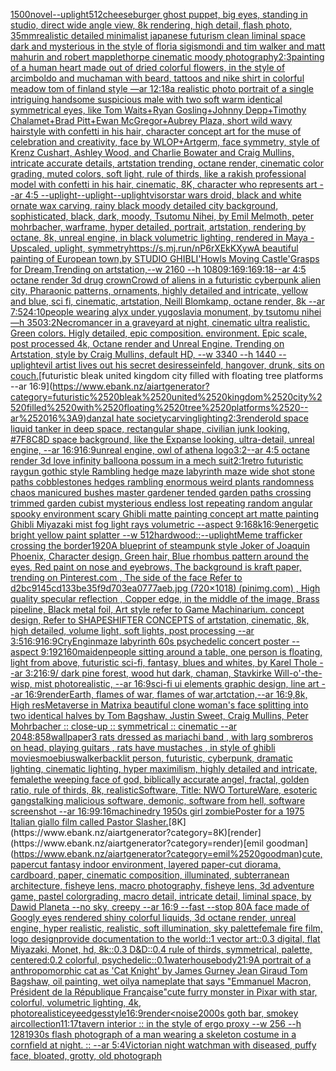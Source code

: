 [1500](https://www.ebank.nz/aiartgenerator?category=1500)[novel](https://www.ebank.nz/aiartgenerator?category=novel)[--uplight](https://www.ebank.nz/aiartgenerator?category=--uplight)[512](https://www.ebank.nz/aiartgenerator?category=512)[cheeseburger ghost puppet, big eyes, standing in studio, direct wide angle view, 8k rendering, high detail, flash photo, 35mm](https://www.ebank.nz/aiartgenerator?category=cheeseburger%2520ghost%2520puppet%2C%2520big%2520eyes%2C%2520standing%2520in%2520studio%2C%2520direct%2520wide%2520angle%2520view%2C%25208k%2520rendering%2C%2520high%2520detail%2C%2520flash%2520photo%2C%252035mm)[realistic detailed minimalist japanese futurism clean liminal space dark and mysterious in the style of floria sigismondi and tim walker and matt mahurin and robert mapplethorpe cinematic moody photography](https://www.ebank.nz/aiartgenerator?category=realistic%2520detailed%2520minimalist%2520japanese%2520futurism%2520clean%2520liminal%2520space%2520dark%2520and%2520mysterious%2520in%2520the%2520style%2520of%2520floria%2520sigismondi%2520and%2520tim%2520walker%2520and%2520matt%2520mahurin%2520and%2520robert%2520mapplethorpe%2520cinematic%2520moody%2520photography)[2:3](https://www.ebank.nz/aiartgenerator?category=2%3A3)[painting of a human heart made out of dried colorful flowers, in the style of arcimboldo and mucha](https://www.ebank.nz/aiartgenerator?category=painting%2520of%2520a%2520human%2520heart%2520made%2520out%2520of%2520dried%2520colorful%2520flowers%2C%2520in%2520the%2520style%2520of%2520arcimboldo%2520and%2520mucha)[man with beard, tattoos and nike shirt in colorful meadow tom of finland style —ar 12:18](https://www.ebank.nz/aiartgenerator?category=man%2520with%2520beard%2C%2520tattoos%2520and%2520nike%2520shirt%2520in%2520colorful%2520meadow%2520tom%2520of%2520finland%2520style%2520%E2%80%94ar%252012%3A18)[a realistic photo portrait of a single intriguing handsome suspicious male with two soft warm identical symmetrical eyes, like Tom Waits+Ryan Gosling+Johnny Depp+Timothy Chalamet+Brad Pitt+Ewan McGregor+Aubrey Plaza, short wild wavy hairstyle with confetti in his hair, character concept art for the muse of celebration and creativity, face by WLOP+Artgerm, face symmetry, style of Krenz Cushart, Ashley Wood, and Charlie Bowater and Craig Mullins, intricate accurate details, artstation trending, octane render, cinematic color grading, muted colors, soft light, rule of thirds, like a rakish professional model with confetti in his hair, cinematic, 8K, character who represents art --ar 4:5 --uplight](https://www.ebank.nz/aiartgenerator?category=a%2520realistic%2520photo%2520portrait%2520of%2520a%2520single%2520intriguing%2520handsome%2520suspicious%2520male%2520with%2520two%2520soft%2520warm%2520identical%2520symmetrical%2520eyes%2C%2520like%2520Tom%2520Waits%2BRyan%2520Gosling%2BJohnny%2520Depp%2BTimothy%2520Chalamet%2BBrad%2520Pitt%2BEwan%2520McGregor%2BAubrey%2520Plaza%2C%2520short%2520wild%2520wavy%2520hairstyle%2520with%2520confetti%2520in%2520his%2520hair%2C%2520character%2520concept%2520art%2520for%2520the%2520muse%2520of%2520celebration%2520and%2520creativity%2C%2520face%2520by%2520WLOP%2BArtgerm%2C%2520face%2520symmetry%2C%2520style%2520of%2520Krenz%2520Cushart%2C%2520Ashley%2520Wood%2C%2520and%2520Charlie%2520Bowater%2520and%2520Craig%2520Mullins%2C%2520intricate%2520accurate%2520details%2C%2520artstation%2520trending%2C%2520octane%2520render%2C%2520cinematic%2520color%2520grading%2C%2520muted%2520colors%2C%2520soft%2520light%2C%2520rule%2520of%2520thirds%2C%2520like%2520a%2520rakish%2520professional%2520model%2520with%2520confetti%2520in%2520his%2520hair%2C%2520cinematic%2C%25208K%2C%2520character%2520who%2520represents%2520art%2520--ar%25204%3A5%2520--uplight)[--uplight](https://www.ebank.nz/aiartgenerator?category=--uplight)[--uplight](https://www.ebank.nz/aiartgenerator?category=--uplight)[visor](https://www.ebank.nz/aiartgenerator?category=visor)[star wars droid, black and white ornate wax carving, rainy black moody detailed city background, sophisticated, black, dark, moody, Tsutomu Nihei, by Emil Melmoth, peter mohrbacher, warframe, hyper detailed, portrait, artstation, rendering by octane, 8k, unreal engine, in black volumetric lighting, rendered in Maya - Upscaled, uplight, symmetry](https://www.ebank.nz/aiartgenerator?category=star%2520wars%2520droid%2C%2520black%2520and%2520white%2520ornate%2520wax%2520carving%2C%2520rainy%2520black%2520moody%2520detailed%2520city%2520background%2C%2520sophisticated%2C%2520black%2C%2520dark%2C%2520moody%2C%2520Tsutomu%2520Nihei%2C%2520by%2520Emil%2520Melmoth%2C%2520peter%2520mohrbacher%2C%2520warframe%2C%2520hyper%2520detailed%2C%2520portrait%2C%2520artstation%2C%2520rendering%2520by%2520octane%2C%25208k%2C%2520unreal%2520engine%2C%2520in%2520black%2520volumetric%2520lighting%2C%2520rendered%2520in%2520Maya%2520-%2520Upscaled%2C%2520uplight%2C%2520symmetry)[<https://s.mj.run/nP6rXEkKXyw>](https://www.ebank.nz/aiartgenerator?category=%3Chttps%3A//s.mj.run/nP6rXEkKXyw%3E)[A beautiful painting of  European town,by STUDIO GHIBLI'Howls Moving Castle'Grasps for Dream,Trending on artstation,--w 2160 --h 1080](https://www.ebank.nz/aiartgenerator?category=A%2520beautiful%2520painting%2520of%2520%2520European%2520town%2Cby%2520STUDIO%2520GHIBLI%27Howls%2520Moving%2520Castle%27Grasps%2520for%2520Dream%2CTrending%2520on%2520artstation%2C--w%25202160%2520--h%25201080)[9:16](https://www.ebank.nz/aiartgenerator?category=9%3A16)[9:16](https://www.ebank.nz/aiartgenerator?category=9%3A16)[9:18](https://www.ebank.nz/aiartgenerator?category=9%3A18)[--ar 4:5 octane render 3d drug crown](https://www.ebank.nz/aiartgenerator?category=--ar%25204%3A5%2520octane%2520render%25203d%2520drug%2520crown)[Crowd of aliens in a futuristic cyberpunk alien city, Pharaonic patterns, ornaments, highly detailed and intricate, yellow and blue, sci fi, cinematic, artstation, Neill Blomkamp, octane render, 8k --ar 7:5](https://www.ebank.nz/aiartgenerator?category=Crowd%2520of%2520aliens%2520in%2520a%2520futuristic%2520cyberpunk%2520alien%2520city%2C%2520Pharaonic%2520patterns%2C%2520ornaments%2C%2520highly%2520detailed%2520and%2520intricate%2C%2520yellow%2520and%2520blue%2C%2520sci%2520fi%2C%2520cinematic%2C%2520artstation%2C%2520Neill%2520Blomkamp%2C%2520octane%2520render%2C%25208k%2520--ar%25207%3A5)[24:10](https://www.ebank.nz/aiartgenerator?category=24%3A10)[people wearing alyx under yugoslavia monument, by tsutomu nihei —h 350](https://www.ebank.nz/aiartgenerator?category=people%2520wearing%2520alyx%2520under%2520yugoslavia%2520monument%2C%2520by%2520tsutomu%2520nihei%2520%E2%80%94h%2520350)[3:2](https://www.ebank.nz/aiartgenerator?category=3%3A2)[Necromancer in a graveyard at night, cinematic ultra realistic. Green colors. Higly detailed, epic composition. environment. Epic scale, post processed 4k, Octane render and Unreal Engine. Trending on Artstation, style by Craig Mullins, default HD, --w 3340 --h 1440 --uplight](https://www.ebank.nz/aiartgenerator?category=Necromancer%2520in%2520a%2520graveyard%2520at%2520night%2C%2520cinematic%2520ultra%2520realistic.%2520Green%2520colors.%2520Higly%2520detailed%2C%2520epic%2520composition.%2520environment.%2520Epic%2520scale%2C%2520post%2520processed%25204k%2C%2520Octane%2520render%2520and%2520Unreal%2520Engine.%2520Trending%2520on%2520Artstation%2C%2520style%2520by%2520Craig%2520Mullins%2C%2520default%2520HD%2C%2520--w%25203340%2520--h%25201440%2520--uplight)[evil artist lives out his secret desires](https://www.ebank.nz/aiartgenerator?category=evil%2520artist%2520lives%2520out%2520his%2520secret%2520desires)[seinfeld, hangover, drunk, sits on couch.](https://www.ebank.nz/aiartgenerator?category=seinfeld%2C%2520hangover%2C%2520drunk%2C%2520sits%2520on%2520couch.)[futuristic bleak united kingdom city filled with floating tree platforms --ar 16:9](https://www.ebank.nz/aiartgenerator?category=futuristic%2520bleak%2520united%2520kingdom%2520city%2520filled%2520with%2520floating%2520tree%2520platforms%2520--ar%252016%3A9)[danza](https://www.ebank.nz/aiartgenerator?category=danza)[I hate society](https://www.ebank.nz/aiartgenerator?category=I%2520hate%2520society)[carving](https://www.ebank.nz/aiartgenerator?category=carving)[lighting](https://www.ebank.nz/aiartgenerator?category=lighting)[2:3](https://www.ebank.nz/aiartgenerator?category=2%3A3)[render](https://www.ebank.nz/aiartgenerator?category=render)[old space liquid tanker in deep space, rectangular shape, civilian junk looking, #7F8C8D space background, like the Expanse looking, ultra-detail, unreal engine, --ar 16:9](https://www.ebank.nz/aiartgenerator?category=old%2520space%2520liquid%2520tanker%2520in%2520deep%2520space%2C%2520rectangular%2520shape%2C%2520civilian%2520junk%2520looking%2C%2520%237F8C8D%2520space%2520background%2C%2520like%2520the%2520Expanse%2520looking%2C%2520ultra-detail%2C%2520unreal%2520engine%2C%2520--ar%252016%3A9)[16:9](https://www.ebank.nz/aiartgenerator?category=16%3A9)[unreal engine, owl of athena logo](https://www.ebank.nz/aiartgenerator?category=unreal%2520engine%2C%2520owl%2520of%2520athena%2520logo)[3:2](https://www.ebank.nz/aiartgenerator?category=3%3A2)[--ar 4:5 octane render 3d love infinity balloon](https://www.ebank.nz/aiartgenerator?category=--ar%25204%3A5%2520octane%2520render%25203d%2520love%2520infinity%2520balloon)[a possum in a mech suit](https://www.ebank.nz/aiartgenerator?category=a%2520possum%2520in%2520a%2520mech%2520suit)[2:1](https://www.ebank.nz/aiartgenerator?category=2%3A1)[retro futuristic raygun gothic style Rambling hedge maze labyrinth maze wide shot stone paths cobblestones hedges rambling enormous weird plants randomness chaos manicured bushes master gardener tended garden paths crossing trimmed garden cubist mysterious endless lost repeating random angular spooky environment scary Ghibli matte painting concept art matte painting Ghibli Miyazaki mist fog light rays volumetric --aspect 9:16](https://www.ebank.nz/aiartgenerator?category=retro%2520futuristic%2520raygun%2520gothic%2520style%2520Rambling%2520hedge%2520maze%2520labyrinth%2520maze%2520wide%2520shot%2520stone%2520paths%2520cobblestones%2520hedges%2520rambling%2520enormous%2520weird%2520plants%2520randomness%2520chaos%2520manicured%2520bushes%2520master%2520gardener%2520tended%2520garden%2520paths%2520crossing%2520trimmed%2520garden%2520cubist%2520mysterious%2520endless%2520lost%2520repeating%2520random%2520angular%2520spooky%2520environment%2520scary%2520Ghibli%2520matte%2520painting%2520concept%2520art%2520matte%2520painting%2520Ghibli%2520Miyazaki%2520mist%2520fog%2520light%2520rays%2520volumetric%2520--aspect%25209%3A16)[8k](https://www.ebank.nz/aiartgenerator?category=8k)[16:9](https://www.ebank.nz/aiartgenerator?category=16%3A9)[energetic bright yellow paint splatter --w 512](https://www.ebank.nz/aiartgenerator?category=energetic%2520bright%2520yellow%2520paint%2520splatter%2520--w%2520512)[hardwood::](https://www.ebank.nz/aiartgenerator?category=hardwood%3A%3A)[--uplight](https://www.ebank.nz/aiartgenerator?category=--uplight)[Meme trafficker crossing the border](https://www.ebank.nz/aiartgenerator?category=Meme%2520trafficker%2520crossing%2520the%2520border)[1920](https://www.ebank.nz/aiartgenerator?category=1920)[A blueprint of steampunk style Joker of Joaquin Phoenix,  Character design, Green hair,  Blue rhombus pattern around the eyes, Red paint on nose and eyebrows, The background is kraft paper,  trending on Pinterest.com  , The side of the face Refer to d2bc9145cd133be35f9d703ea0777aeb.jpg (720×1018) (pinimg.com)  , High quality specular reflection ,  Copper  edge, in the middle of the image, Brass pipeline,  Black metal foil,  Art style refer to Game Machinarium.  concept design, Refer to SHAPESHIFTER CONCEPTS  of artstation, cinematic,  8k, high detailed,  volume light,  soft lights,  post processing    --ar 3:5](https://www.ebank.nz/aiartgenerator?category=A%2520blueprint%2520of%2520steampunk%2520style%2520Joker%2520of%2520Joaquin%2520Phoenix%2C%2520%2520Character%2520design%2C%2520Green%2520hair%2C%2520%2520Blue%2520rhombus%2520pattern%2520around%2520the%2520eyes%2C%2520Red%2520paint%2520on%2520nose%2520and%2520eyebrows%2C%2520The%2520background%2520is%2520kraft%2520paper%2C%2520%2520trending%2520on%2520Pinterest.com%2520%2520%2C%2520The%2520side%2520of%2520the%2520face%2520Refer%2520to%2520d2bc9145cd133be35f9d703ea0777aeb.jpg%2520%28720%C3%971018%29%2520%28pinimg.com%29%2520%2520%2C%2520High%2520quality%2520specular%2520reflection%2520%2C%2520%2520Copper%2520%2520edge%2C%2520in%2520the%2520middle%2520of%2520the%2520image%2C%2520Brass%2520pipeline%2C%2520%2520Black%2520metal%2520foil%2C%2520%2520Art%2520style%2520refer%2520to%2520Game%2520Machinarium.%2520%2520concept%2520design%2C%2520Refer%2520to%2520SHAPESHIFTER%2520CONCEPTS%2520%2520of%2520artstation%2C%2520cinematic%2C%2520%25208k%2C%2520high%2520detailed%2C%2520%2520volume%2520light%2C%2520%2520soft%2520lights%2C%2520%2520post%2520processing%2520%2520%2520%2520--ar%25203%3A5)[16:9](https://www.ebank.nz/aiartgenerator?category=16%3A9)[16:9](https://www.ebank.nz/aiartgenerator?category=16%3A9)[CryEngin](https://www.ebank.nz/aiartgenerator?category=CryEngin)[maze labyrinth 60s psychedelic concert poster --aspect 9:19](https://www.ebank.nz/aiartgenerator?category=maze%2520labyrinth%252060s%2520psychedelic%2520concert%2520poster%2520--aspect%25209%3A19)[2160](https://www.ebank.nz/aiartgenerator?category=2160)[maiden](https://www.ebank.nz/aiartgenerator?category=maiden)[people sitting around a table, one person is floating, light from above, futuristic sci-fi, fantasy, blues and whites, by Karel Thole --ar 3:2](https://www.ebank.nz/aiartgenerator?category=people%2520sitting%2520around%2520a%2520table%2C%2520one%2520person%2520is%2520floating%2C%2520light%2520from%2520above%2C%2520futuristic%2520sci-fi%2C%2520fantasy%2C%2520blues%2520and%2520whites%2C%2520by%2520Karel%2520Thole%2520--ar%25203%3A2)[16:9](https://www.ebank.nz/aiartgenerator?category=16%3A9)[/ dark pine forest,  wood hut dark, chaman, Stavkirke Will-o'-the-wisp, mist  photorealistic, --ar 16:9](https://www.ebank.nz/aiartgenerator?category=/%2520dark%2520pine%2520forest%2C%2520%2520wood%2520hut%2520dark%2C%2520chaman%2C%2520Stavkirke%2520Will-o%27-the-wisp%2C%2520mist%2520%2520photorealistic%2C%2520--ar%252016%3A9)[sci-fi ui elements graphic design, line art --ar 16:9](https://www.ebank.nz/aiartgenerator?category=sci-fi%2520ui%2520elements%2520graphic%2520design%2C%2520line%2520art%2520--ar%252016%3A9)[render](https://www.ebank.nz/aiartgenerator?category=render)[Earth, flames of war, flames of war,artctation,--ar 16:9,8k, High res](https://www.ebank.nz/aiartgenerator?category=Earth%2C%2520flames%2520of%2520war%2C%2520flames%2520of%2520war%2Cartctation%2C--ar%252016%3A9%2C8k%2C%2520High%2520res)[Metaverse in Matrix](https://www.ebank.nz/aiartgenerator?category=Metaverse%2520in%2520Matrix)[a beautiful clone woman's face splitting into two identical halves by Tom Bagshaw, Justin Sweet, Craig Mullins, Peter Mohrbacher :: close-up :: symmetrical :: cinematic --ar 2048:858](https://www.ebank.nz/aiartgenerator?category=a%2520beautiful%2520clone%2520woman%27s%2520face%2520splitting%2520into%2520two%2520identical%2520halves%2520by%2520Tom%2520Bagshaw%2C%2520Justin%2520Sweet%2C%2520Craig%2520Mullins%2C%2520Peter%2520Mohrbacher%2520%3A%3A%2520close-up%2520%3A%3A%2520symmetrical%2520%3A%3A%2520cinematic%2520--ar%25202048%3A858)[wallpaper](https://www.ebank.nz/aiartgenerator?category=wallpaper)[3 rats dressed as mariachi band , with larg sombreros on head, playing guitars , rats have mustaches , in style of ghibli movies](https://www.ebank.nz/aiartgenerator?category=3%2520rats%2520dressed%2520as%2520mariachi%2520band%2520%2C%2520with%2520larg%2520sombreros%2520on%2520head%2C%2520playing%2520guitars%2520%2C%2520rats%2520have%2520mustaches%2520%2C%2520in%2520style%2520of%2520ghibli%2520movies)[moebius](https://www.ebank.nz/aiartgenerator?category=moebius)[walker](https://www.ebank.nz/aiartgenerator?category=walker)[backlit person, futuristic, cyberpunk, dramatic lighting, cinematic lighting, hyper maximilism, highly detailed and intricate, female](https://www.ebank.nz/aiartgenerator?category=backlit%2520person%2C%2520futuristic%2C%2520cyberpunk%2C%2520dramatic%2520lighting%2C%2520cinematic%2520lighting%2C%2520hyper%2520maximilism%2C%2520highly%2520detailed%2520and%2520intricate%2C%2520female)[the weeping face of god, biblically accurate angel, fractal, golden ratio, rule of thirds, 8k, realistic](https://www.ebank.nz/aiartgenerator?category=the%2520weeping%2520face%2520of%2520god%2C%2520biblically%2520accurate%2520angel%2C%2520fractal%2C%2520golden%2520ratio%2C%2520rule%2520of%2520thirds%2C%25208k%2C%2520realistic)[Software, Title: NWO TortureWare, esoteric gangstalking malicious software, demonic, software from hell, software screenshot --ar 16:9](https://www.ebank.nz/aiartgenerator?category=Software%2C%2520Title%3A%2520NWO%2520TortureWare%2C%2520esoteric%2520gangstalking%2520malicious%2520software%2C%2520demonic%2C%2520software%2520from%2520hell%2C%2520software%2520screenshot%2520--ar%252016%3A9)[9:16](https://www.ebank.nz/aiartgenerator?category=9%3A16)[machine](https://www.ebank.nz/aiartgenerator?category=machine)[dry 1950s girl zombie](https://www.ebank.nz/aiartgenerator?category=dry%25201950s%2520girl%2520zombie)[Poster for a 1975 Italian giallo film called Pastor Slasher.](https://www.ebank.nz/aiartgenerator?category=Poster%2520for%2520a%25201975%2520Italian%2520giallo%2520film%2520called%2520Pastor%2520Slasher.)[8K](https://www.ebank.nz/aiartgenerator?category=8K)[render](https://www.ebank.nz/aiartgenerator?category=render)[emil goodman](https://www.ebank.nz/aiartgenerator?category=emil%2520goodman)[cute, papercut fantasy indoor environment, layered paper-cut diorama, cardboard, paper, cinematic composition, illuminated, subterranean architecture, fisheye lens, macro photography,  fisheye lens, 3d adventure game, pastel colorgrading, macro detail, intricate detail, liminal space, by Dawid Planeta --no sky, creepy --ar 16:9 --fast --stop 80](https://www.ebank.nz/aiartgenerator?category=cute%2C%2520papercut%2520fantasy%2520indoor%2520environment%2C%2520layered%2520paper-cut%2520diorama%2C%2520cardboard%2C%2520paper%2C%2520cinematic%2520composition%2C%2520illuminated%2C%2520subterranean%2520architecture%2C%2520fisheye%2520lens%2C%2520macro%2520photography%2C%2520%2520fisheye%2520lens%2C%25203d%2520adventure%2520game%2C%2520pastel%2520colorgrading%2C%2520macro%2520detail%2C%2520intricate%2520detail%2C%2520liminal%2520space%2C%2520by%2520Dawid%2520Planeta%2520--no%2520sky%2C%2520creepy%2520--ar%252016%3A9%2520--fast%2520--stop%252080)[A face made of Googly eyes rendered shiny colorful liquids, 3d octane render, unreal engine, hyper realistic, realistic, soft illumination, sky palette](https://www.ebank.nz/aiartgenerator?category=A%2520face%2520made%2520of%2520Googly%2520eyes%2520rendered%2520shiny%2520colorful%2520liquids%2C%25203d%2520octane%2520render%2C%2520unreal%2520engine%2C%2520hyper%2520realistic%2C%2520realistic%2C%2520soft%2520illumination%2C%2520sky%2520palette)[female fire film, logo design](https://www.ebank.nz/aiartgenerator?category=female%2520fire%2520film%2C%2520logo%2520design)[provide documentation to the world::1 vector art::0.3 digital, flat Miyazaki, Monet, hd, 8k::0.3 D&D::0.4 rule of thirds, symmetrical, palette, centered:0.2 colorful, psychedelic::0.1](https://www.ebank.nz/aiartgenerator?category=provide%2520documentation%2520to%2520the%2520world%3A%3A1%2520vector%2520art%3A%3A0.3%2520digital%2C%2520flat%2520Miyazaki%2C%2520Monet%2C%2520hd%2C%25208k%3A%3A0.3%2520D%26D%3A%3A0.4%2520rule%2520of%2520thirds%2C%2520symmetrical%2C%2520palette%2C%2520centered%3A0.2%2520colorful%2C%2520psychedelic%3A%3A0.1)[waterhouse](https://www.ebank.nz/aiartgenerator?category=waterhouse)[body](https://www.ebank.nz/aiartgenerator?category=body)[21:9](https://www.ebank.nz/aiartgenerator?category=21%3A9)[A portrait of  a anthropomorphic cat as 'Cat Knight' by James Gurney Jean Giraud Tom Bagshaw, oil painting, wet oily](https://www.ebank.nz/aiartgenerator?category=A%2520portrait%2520of%2520%2520a%2520anthropomorphic%2520cat%2520as%2520%27Cat%2520Knight%27%2520by%2520James%2520Gurney%2520Jean%2520Giraud%2520Tom%2520Bagshaw%2C%2520oil%2520painting%2C%2520wet%2520oily)[a nameplate that says "Emmanuel Macron, Président de la République Française"](https://www.ebank.nz/aiartgenerator?category=a%2520nameplate%2520that%2520says%2520%22Emmanuel%2520Macron%2C%2520Pr%C3%A9sident%2520de%2520la%2520R%C3%A9publique%2520Fran%C3%A7aise%22)[cute furry monster in Pixar with star, colorful, volumetric lighting, 4k, photorealistic](https://www.ebank.nz/aiartgenerator?category=cute%2520furry%2520monster%2520in%2520Pixar%2520with%2520star%2C%2520colorful%2C%2520volumetric%2520lighting%2C%25204k%2C%2520photorealistic)[eye](https://www.ebank.nz/aiartgenerator?category=eye)[edges](https://www.ebank.nz/aiartgenerator?category=edges)[style](https://www.ebank.nz/aiartgenerator?category=style)[16:9](https://www.ebank.nz/aiartgenerator?category=16%3A9)[render](https://www.ebank.nz/aiartgenerator?category=render)[<noise](https://www.ebank.nz/aiartgenerator?category=%3Cnoise)[2000s goth bar, smokey air](https://www.ebank.nz/aiartgenerator?category=2000s%2520goth%2520bar%2C%2520smokey%2520air)[collection](https://www.ebank.nz/aiartgenerator?category=collection)[11:17](https://www.ebank.nz/aiartgenerator?category=11%3A17)[tavern interior :: in the style of ergo proxy --w 256 --h 128](https://www.ebank.nz/aiartgenerator?category=tavern%2520interior%2520%3A%3A%2520in%2520the%2520style%2520of%2520ergo%2520proxy%2520--w%2520256%2520--h%2520128)[1930s flash photograph of a man wearing a skeleton costume in a cornfield at night. :: --ar 5:4](https://www.ebank.nz/aiartgenerator?category=1930s%2520flash%2520photograph%2520of%2520a%2520man%2520wearing%2520a%2520skeleton%2520costume%2520in%2520a%2520cornfield%2520at%2520night.%2520%3A%3A%2520--ar%25205%3A4)[Victorian night watchman with diseased, puffy face, bloated, grotty, old photograph](https://www.ebank.nz/aiartgenerator?category=Victorian%2520night%2520watchman%2520with%2520diseased%2C%2520puffy%2520face%2C%2520bloated%2C%2520grotty%2C%2520old%2520photograph)